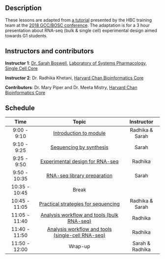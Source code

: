 ## Description

These lessons are adapted from [a tutorial](https://hbctraining.github.io/GCC-BOSC-2018/) presented by the HBC training team at the [2018 GCC/BOSC conference](https://galaxyproject.org/events/gccbosc2018/). The adaptation is for a 3 hour presentation about RNA-seq (bulk & single cell) experimental design aimed towards G1 students. 

## Instructors and contributors

**Instructor 1**: [Dr. Sarah Boswell](https://scholar.harvard.edu/saboswell/home), [Laboratory of Systems Pharmacology](http://hits.harvard.edu/the-program/laboratory-of-systems-pharmacology/about/), [Single Cell Core](https://singlecellcore.hms.harvard.edu/)

**Instructor 2**: Dr. Radhika Khetani, [Harvard Chan Bioinformatics Core](http://bioinformatics.sph.harvard.edu/)

**Contributors**: Dr. Mary Piper and Dr. Meeta Mistry, [Harvard Chan Bioinformatics Core](http://bioinformatics.sph.harvard.edu/)

## Schedule

| Time            |   Topic  | Instructor |
|:--------:|:--------:|:--------:|
|9:00 - 9:10| [Introduction to module](lectures/Introduction.pdf) | Radhika & Sarah |
|9:10 - 9:25| [Sequencing by synthesis](lectures/sequencing_technologies.pdf) | Sarah |
|9:25 - 9:50| [Experimental design for RNA-seq](lessons/experimental_planning_considerations.md) | Radhika |
|9:50 - 10:35| [RNA-seq library preparation](lectures/Lib_prep.pdf) | Sarah |
|10:35 - 10:45| Break | |
|10:45 - 11:05| [Practical strategies for sequencing](lectures/Seq_strategies_new.pdf) | Radhika & Sarah |
|11:05 - 11:40| [Analysis workflow and tools (bulk RNA-seq)](lessons/analysis_methods.md) | Radhika |
|11:40 - 11:50| [Analysis workflow and tools (single-cell RNA-seq)](lessons/SC_analysis_workflow.md) | Radhika |
|11:50 - 12:00| Wrap-up | Sarah & Radhika |

